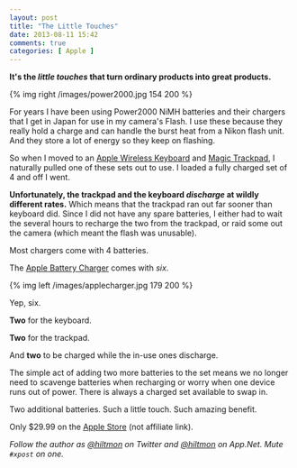 ```yaml
---
layout: post
title: "The Little Touches"
date: 2013-08-11 15:42
comments: true
categories: [ Apple ]
---
```


**It's the *little touches* that turn ordinary products into great products.**

{% img right /images/power2000.jpg 154 200 %}

For years I have been using Power2000 NiMH batteries and their chargers that I get in Japan for use in my camera's Flash. I use these because they really hold a charge and can handle the burst heat from a Nikon flash unit. And they store a lot of energy so they keep on flashing.

So when I moved to an [Apple Wireless Keyboard](http://www.apple.com/keyboard/) and [Magic Trackpad](http://www.apple.com/magictrackpad/), I naturally pulled one of these sets out to use. I loaded a fully charged set of 4 and off I went.

**Unfortunately, the trackpad and the keyboard *discharge* at wildly different rates.** Which means that the trackpad ran out far sooner than keyboard did. Since I did not have any spare batteries, I either had to wait the several hours to recharge the two from the trackpad, or raid some out the camera (which meant the flash was unusable).

Most chargers come with 4 batteries.

The [Apple Battery Charger](http://www.apple.com/battery-charger/) comes with *six*.

{% img left /images/applecharger.jpg 179 200 %}

Yep, six.

**Two** for the keyboard.

**Two** for the trackpad.

And **two** to be charged while the in-use ones discharge.

The simple act of adding two more batteries to the set means we no longer need to scavenge batteries when recharging or worry when one device runs out of power. There is always a charged set available to swap in.

Two additional batteries. Such a little touch. Such amazing benefit.

Only $29.99 on the [Apple Store](http://store.apple.com/us/product/MC500LL/A/apple-battery-charger) <span class="light">(not affiliate link)</span>.

*Follow the author as [@hiltmon](https://twitter.com/hiltmon) on Twitter and [@hiltmon](http://alpha.app.net/hiltmon) on App.Net. Mute `#xpost` on one.*

